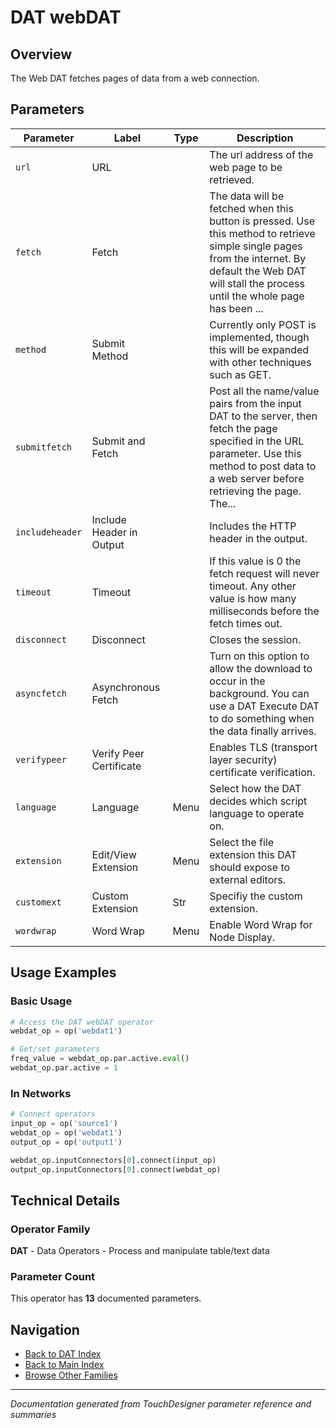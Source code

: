 # DAT webDAT

## Overview

The Web DAT fetches pages of data from a web connection.

## Parameters

| Parameter | Label | Type | Description |
|-----------|-------|------|-------------|
| `url` | URL |  | The url address of the web page to be retrieved. |
| `fetch` | Fetch |  | The data will be fetched when this button is pressed. Use this method to retrieve simple single pages from the internet. By default the Web DAT will stall the process until the whole page has been ... |
| `method` | Submit Method |  | Currently only POST is implemented, though this will be expanded with other techniques such as GET. |
| `submitfetch` | Submit and Fetch |  | Post all the name/value pairs from the input DAT to the server, then fetch the page specified in the URL parameter.      Use this method to post data to a web server before retrieving the page. The... |
| `includeheader` | Include Header in Output |  | Includes the HTTP header in the output. |
| `timeout` | Timeout |  | If this value is 0 the fetch request will never timeout. Any other value is how many milliseconds before the fetch times out. |
| `disconnect` | Disconnect |  | Closes the session. |
| `asyncfetch` | Asynchronous Fetch |  | Turn on this option to allow the download to occur in the background. You can use a DAT Execute DAT to do something when the data finally arrives. |
| `verifypeer` | Verify Peer Certificate |  | Enables TLS (transport layer security) certificate verification. |
| `language` | Language | Menu | Select how the DAT decides which script language to operate on. |
| `extension` | Edit/View Extension | Menu | Select the file extension this DAT should expose to external editors. |
| `customext` | Custom Extension | Str | Specifiy the custom extension. |
| `wordwrap` | Word Wrap | Menu | Enable Word Wrap for Node Display. |

## Usage Examples

### Basic Usage

```python
# Access the DAT webDAT operator
webdat_op = op('webdat1')

# Get/set parameters
freq_value = webdat_op.par.active.eval()
webdat_op.par.active = 1
```

### In Networks

```python
# Connect operators
input_op = op('source1')
webdat_op = op('webdat1')
output_op = op('output1')

webdat_op.inputConnectors[0].connect(input_op)
output_op.inputConnectors[0].connect(webdat_op)
```

## Technical Details

### Operator Family

**DAT** - Data Operators - Process and manipulate table/text data

### Parameter Count

This operator has **13** documented parameters.

## Navigation

- [Back to DAT Index](../DAT/DAT_INDEX.md)
- [Back to Main Index](../OPERATORS_INDEX.md)
- [Browse Other Families](../OPERATORS_INDEX.md#quick-navigation)

---
*Documentation generated from TouchDesigner parameter reference and summaries*
